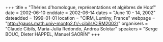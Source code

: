 +++
title = "Théries d'homologue, représentations et algèbres de Hopf"
date = 2002-06-10
enddate = 2002-06-14
dates = "June 10 - 14, 2002"
dateadded = 1999-01-01
location = "CIRM, Luminy, France"
webpage = "http://gauss.math.univ-montp2.fr/~cibils/CIRM2002/"
organisers = "Claude Cibils, Maria-Julia Redondo, Andrea Solotar"
speakers = "Serge BOUC, Dieter HAPPEL, Manuel SAORÍN"
+++
